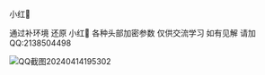 小红🍠

通过补环境 还原 小红🍠 各种头部加密参数 仅供交流学习 如有见解 请加QQ:2138504498


![QQ截图20240414195302](https://github.com/G-catmint/xiaohongshu/assets/114072401/6ff41d4d-9956-4b3b-b70d-8372073df381)
